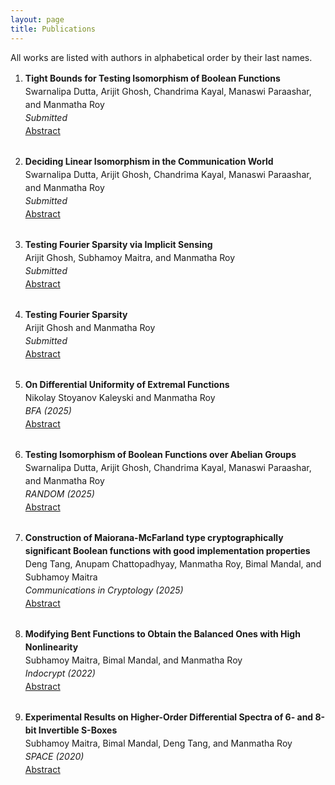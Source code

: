 ```yaml
---
layout: page
title: Publications
---
```


<p>All works are listed with authors in alphabetical order by their last names.</p>
<ol class="publications-list" style="line-height: 1.5;">

  <li style="margin-bottom: 2em;">
    <strong>Tight Bounds for Testing Isomorphism of Boolean Functions</strong><br>
    Swarnalipa Dutta, Arijit Ghosh, Chandrima Kayal, Manaswi Paraashar, and Manmatha Roy<br>
    <em>Submitted</em><br>
    <a href="#" target="_blank" rel="noopener noreferrer">Abstract</a>
  </li>

  <li style="margin-bottom: 2em;">
    <strong>Deciding Linear Isomorphism in the Communication World</strong><br>
    Swarnalipa Dutta, Arijit Ghosh, Chandrima Kayal, Manaswi Paraashar, and Manmatha Roy<br>
    <em>Submitted</em><br>
    <a href="#" target="_blank" rel="noopener noreferrer">Abstract</a>
  </li>

  <li style="margin-bottom: 2em;">
    <strong>Testing Fourier Sparsity via Implicit Sensing</strong><br>
    Arijit Ghosh, Subhamoy Maitra, and Manmatha Roy<br>
    <em>Submitted</em><br>
    <a href="#" target="_blank" rel="noopener noreferrer">Abstract</a>
  </li>

  <li style="margin-bottom: 2em;">
    <strong>Testing Fourier Sparsity</strong><br>
    Arijit Ghosh and Manmatha Roy<br>
    <em>Submitted</em><br>
    <a href="#" target="_blank" rel="noopener noreferrer">Abstract</a>
  </li>

  <li style="margin-bottom: 2em;">
    <strong>On Differential Uniformity of Extremal Functions</strong><br>
    Nikolay Stoyanov Kaleyski and Manmatha Roy<br>
    <em>BFA (2025)</em><br>
    <a href="#" target="_blank" rel="noopener noreferrer">Abstract</a>
  </li>

  <li style="margin-bottom: 2em;">
    <strong>Testing Isomorphism of Boolean Functions over Abelian Groups</strong><br>
    Swarnalipa Dutta, Arijit Ghosh, Chandrima Kayal, Manaswi Paraashar, and Manmatha Roy<br>
    <em>RANDOM (2025)</em><br>
    <a href="#" target="_blank" rel="noopener noreferrer">Abstract</a>
  </li>

  <li style="margin-bottom: 2em;">
    <strong>Construction of Maiorana-McFarland type cryptographically significant Boolean functions with good implementation properties</strong><br>
    Deng Tang, Anupam Chattopadhyay, Manmatha Roy, Bimal Mandal, and Subhamoy Maitra<br>
    <em>Communications in Cryptology (2025)</em><br>
    <a href="#" target="_blank" rel="noopener noreferrer">Abstract</a>
  </li>

  <li style="margin-bottom: 2em;">
    <strong>Modifying Bent Functions to Obtain the Balanced Ones with High Nonlinearity</strong><br>
    Subhamoy Maitra, Bimal Mandal, and Manmatha Roy<br>
    <em>Indocrypt (2022)</em><br>
    <a href="#" target="_blank" rel="noopener noreferrer">Abstract</a>
  </li>

  <li style="margin-bottom: 2em;">
    <strong>Experimental Results on Higher-Order Differential Spectra of 6- and 8-bit Invertible S-Boxes</strong><br>
    Subhamoy Maitra, Bimal Mandal, Deng Tang, and Manmatha Roy<br>
    <em>SPACE (2020)</em><br>
    <a href="https://dblp.org/pid/282/0178.html" target="_blank" rel="noopener noreferrer">Abstract</a>
  </li>

</ol>

